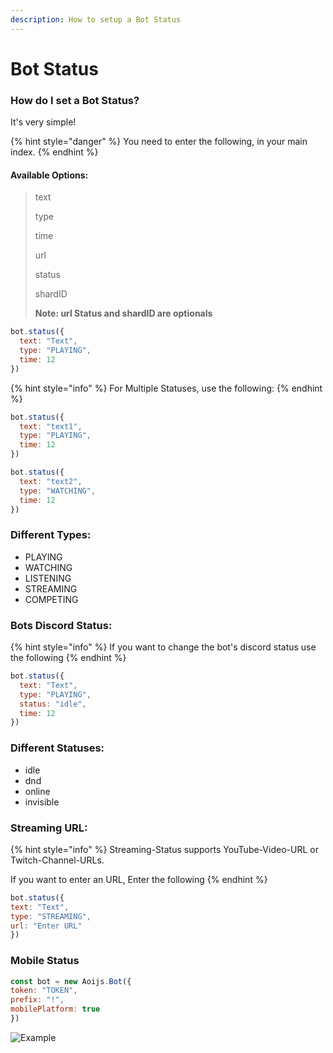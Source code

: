 ```yaml
---
description: How to setup a Bot Status
---
```


# Bot Status

### How do I set a Bot Status?

It's very simple!

{% hint style="danger" %}
You need to enter the following, in your main index.
{% endhint %}

 #### Available Options:
>text
>
>type
>
>time
>
>url
>
>status
>
>shardID
>
>
>**Note: url Status and shardID are optionals**

```javascript
bot.status({
  text: "Text",
  type: "PLAYING",
  time: 12
})
```

{% hint style="info" %}
For Multiple Statuses, use the following:
{% endhint %}

```javascript
bot.status({
  text: "text1",
  type: "PLAYING",
  time: 12
})

bot.status({
  text: "text2",
  type: "WATCHING",
  time: 12
})
```

### Different Types:

* PLAYING
* WATCHING
* LISTENING
* STREAMING
* COMPETING

### Bots Discord Status:

{% hint style="info" %}
If you want to change the bot's discord status use the following
{% endhint %}

```javascript
bot.status({
  text: "Text",
  type: "PLAYING",
  status: "idle",
  time: 12
})
```

### Different Statuses:

* idle
* dnd
* online
* invisible

### Streaming URL:

{% hint style="info" %}
Streaming-Status supports YouTube-Video-URL or Twitch-Channel-URLs.

If you want to enter an URL, Enter the following
{% endhint %}

```javascript
bot.status({
text: "Text", 
type: "STREAMING", 
url: "Enter URL"
})
```

### Mobile Status

```javascript
const bot = new Aoijs.Bot({
token: "TOKEN", 
prefix: "!",
mobilePlatform: true
})
```

![Example](../../.gitbook/assets/image%20%2862%29.png)

